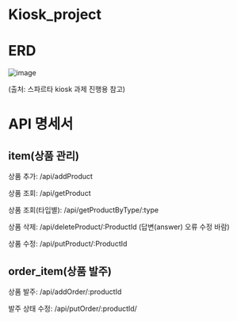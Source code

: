 # Kiosk_project

# ERD

![image](https://github.com/gajigaji04/Kiosk_Project/assets/132813209/ce7549c1-6032-44ef-9480-fde1e41f6902)

(출처: 스파르타 kiosk 과제 진행용 참고)

# API 명세서

## item(상품 관리)

상품 추가:
/api/addProduct

상품 조회:
/api/getProduct

상품 조회(타입별):
/api/getProductByType/:type

상품 삭제:
/api/deleteProduct/:ProductId
(답변(answer) 오류 수정 바람)

상품 수정:
/api/putProduct/:ProductId

## order_item(상품 발주)

상품 발주:
/api/addOrder/:productId

발주 상태 수정:
/api/putOrder/:productId/
